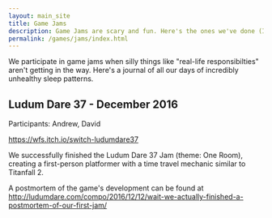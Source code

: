 ```yaml
---
layout: main_site
title: Game Jams
description: Game Jams are scary and fun. Here's the ones we've done (I can rhyme - awesome).
permalink: /games/jams/index.html
---
```


We participate in game jams when silly things like "real-life responsibilties" aren't getting in the way. Here's a journal of all our days of incredibly unhealthy sleep patterns.

## Ludum Dare 37 - December 2016
Participants: Andrew, David

https://wfs.itch.io/switch-ludumdare37

We successfully finished the Ludum Dare 37 Jam (theme: One Room), creating a first-person platformer with a time travel mechanic similar to Titanfall 2. 

<div is="wfs-gallery" images='{"images":["http://img.itch.io/aW1hZ2UvMTA1MTUyLzQ4ODAxNC5qcGc=/original/jvTT%2F%2F.jpg", "http://img.itch.io/aW1hZ2UvMTA1MTUyLzQ4ODAxNS5qcGc=/original/9%2FKNz6.jpg", "http://img.itch.io/aW1hZ2UvMTA1MTUyLzQ4ODAxNi5qcGc=/original/oQUm3J.jpg"]}'></div>

A postmortem of the game's development can be found at http://ludumdare.com/compo/2016/12/12/wait-we-actually-finished-a-postmortem-of-our-first-jam/
<br>
